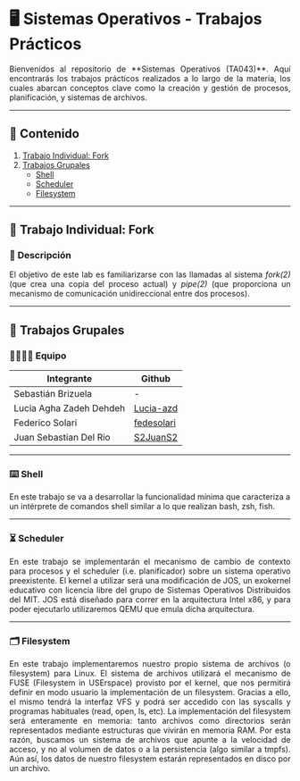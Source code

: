 # 🖥 **Sistemas Operativos** - Trabajos Prácticos
<p align="justify">
Bienvenidos al repositorio de **Sistemas Operativos (TA043)**. Aquí encontrarás los trabajos prácticos realizados a lo largo de la materia, los cuales abarcan conceptos clave como la creación y gestión de procesos, planificación, y sistemas de archivos.
</p>

---

## 📂 **Contenido**

1. [Trabajo Individual: Fork](#trabajo-individual-fork)
2. [Trabajos Grupales](#trabajos-grupales)
   - [Shell](#shell)
   - [Scheduler](#scheduler)
   - [Filesystem](#filesystem)

---

## 🔀 **Trabajo Individual: Fork** <a name="trabajo-individual-fork"></a>

### 📝 **Descripción**
<p align="justify">
El objetivo de este lab es familiarizarse con las llamadas al sistema <i>fork(2)</i> (que crea una copia del proceso actual) y <i>pipe(2)</i> (que proporciona un mecanismo de comunicación unidireccional entre dos procesos).
</p>

---

## 👥 **Trabajos Grupales** <a name="trabajos-grupales"></a>

### 👨‍👩‍👧‍👦 **Equipo**
| **Integrante**                     | **Github**                                 |
|------------------------------------|--------------------------------------------|
| Sebastián Brizuela                 | -                                          |
| Lucia Agha Zadeh Dehdeh            | [Lucia-azd](https://github.com/Lucia-azd)  |
| Federico Solari                    | [fedesolari](https://github.com/fedesolari)|
| Juan Sebastian Del Rio             | [S2JuanS2](https://github.com/S2JuanS2)    |

---

### ⌨️ **Shell** <a name="shell"></a>

En este trabajo se va a desarrollar la funcionalidad mínima que caracteriza a un intérprete de comandos shell similar a lo que realizan bash, zsh, fish.

---

### ⏳ **Scheduler** <a name="scheduler"></a>

<p align="justify">
En este trabajo se implementarán el mecanismo de cambio de contexto para procesos y el scheduler (i.e. planificador) sobre un sistema operativo preexistente.
El kernel a utilizar será una modificación de JOS, un exokernel educativo con licencia libre del grupo de Sistemas Operativos Distribuidos del MIT.
JOS está diseñado para correr en la arquitectura Intel x86, y para poder ejecutarlo utilizaremos QEMU que emula dicha arquitectura.
</p>

---

### 🗂 **Filesystem** <a name="filesystem"></a>

<p align="justify">
En este trabajo implementaremos nuestro propio sistema de archivos (o filesystem) para Linux. El sistema de archivos utilizará el mecanismo de FUSE (Filesystem in USErspace) provisto por el kernel, que nos permitirá definir en modo usuario la implementación de un filesystem. Gracias a ello, el mismo tendrá la interfaz VFS y podrá ser accedido con las syscalls y programas habituales (read, open, ls, etc).
La implementación del filesystem será enteramente en memoria: tanto archivos como directorios serán representados mediante estructuras que vivirán en memoria RAM. Por esta razón, buscamos un sistema de archivos que apunte a la velocidad de acceso, y no al volumen de datos o a la persistencia (algo similar a tmpfs). Aún así, los datos de nuestro filesystem estarán representados en disco por un archivo.
</p>
